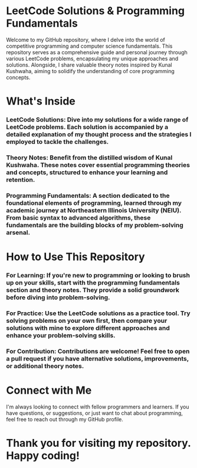 # LeetCode Solutions & Programming Fundamentals
Welcome to my GitHub repository, where I delve into the world of competitive programming and computer science fundamentals. This repository serves as a comprehensive guide and personal journey through various LeetCode problems, encapsulating my unique approaches and solutions. Alongside, I share valuable theory notes inspired by Kunal Kushwaha, aiming to solidify the understanding of core programming concepts.

# What's Inside

### LeetCode Solutions: Dive into my solutions for a wide range of LeetCode problems. Each solution is accompanied by a detailed explanation of my thought process and the strategies I employed to tackle the challenges.

### Theory Notes: Benefit from the distilled wisdom of Kunal Kushwaha. These notes cover essential programming theories and concepts, structured to enhance your learning and retention.

### Programming Fundamentals: A section dedicated to the foundational elements of programming, learned through my academic journey at Northeastern Illinois University (NEIU). From basic syntax to advanced algorithms, these fundamentals are the building blocks of my problem-solving arsenal.

# How to Use This Repository
### For Learning: If you're new to programming or looking to brush up on your skills, start with the programming fundamentals section and theory notes. They provide a solid groundwork before diving into problem-solving.

### For Practice: Use the LeetCode solutions as a practice tool. Try solving problems on your own first, then compare your solutions with mine to explore different approaches and enhance your problem-solving skills.

### For Contribution: Contributions are welcome! Feel free to open a pull request if you have alternative solutions, improvements, or additional theory notes.

# Connect with Me

I'm always looking to connect with fellow programmers and learners. If you have questions, or suggestions, or just want to chat about programming, feel free to reach out through my GitHub profile.

# Thank you for visiting my repository. Happy coding!
